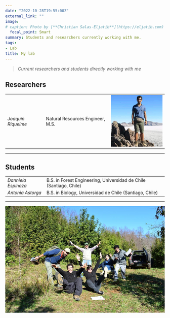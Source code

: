 ```yaml
---
date: "2022-10-28T19:55:00Z"
external_link: "" 
image:
# caption: Photo by [**Christian Salas-Eljatib**](https://eljatib.com)
  focal_point: Smart
summary: Students and researchers currently working with me.
tags:
- Lab
title: My lab
---
```


> *Current researchers and students directly working with me*

## Researchers
|   |   |   | 
|---|---|---|
| *Joaquín Riquelme*  |Natural Resources Engineer, M.S.   |  ![](joaquin_2.jpg) | 

--------

## Students

|   |   |   |
|---|---|---|
|*Danniela Espinoza*  | B.S. in Forest Engineering, Universidad de Chile (Santiago, Chile)   |   |
|*Antonia Astorga*  | B.S. in Biology, Universidad de Chile (Santiago, Chile)   |   |



--------

![](grupoEnRuca.jpg)

<!--- 
(see details here `http://simuladorpellin.com`)
-->